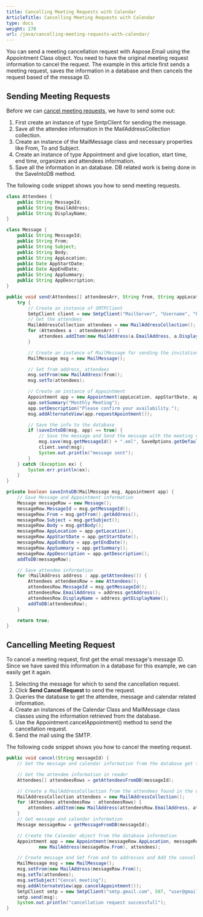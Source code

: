 ```yaml
---
title: Cancelling Meeting Requests with Calendar
ArticleTitle: Cancelling Meeting Requests with Calendar
type: docs
weight: 270
url: /java/cancelling-meeting-requests-with-calendar/
---
```



You can send a meeting cancellation request with Aspose.Email using the Appointment Class object. You need to have the original meeting request information to cancel the request. The example in this article first sends a meeting request, saves the information in a database and then cancels the request based of the message ID.
## **Sending Meeting Requests**
Before we can [cancel meeting requests](#cancelling-meeting-request), we have to send some out:

1. First create an instance of type SmtpClient for sending the message.
1. Save all the attendee information in the MailAddressCollection collection.
1. Create an instance of the MailMessage class and necessary properties like From, To and Subject.
1. Create an instance of type Appointment and give location, start time, end time, organizers and attendees information.
1. Save all the information in an database. DB related work is being done in the SaveIntoDB method.

The following code snippet shows you how to send meeting requests.



~~~Java
class Attendees {
    public String MessageId;
    public String EmailAddress;
    public String DisplayName;
}

class Message {
    public String MessageId;
    public String From;
    public String Subject;
    public String Body;
    public String AppLocation;
    public Date AppStartDate;
    public Date AppEndDate;
    public String AppSummary;
    public String AppDescription;
}

public void send(Attendees[] attendeesArr, String from, String appLocation, Date appStartDate, Date appEndDate) {
    try {
        // Create an instance of SMTPClient
        SmtpClient client = new SmtpClient("MailServer", "Username", "Password");
        // Get the attendees
        MailAddressCollection attendees = new MailAddressCollection();
        for (Attendees a : attendeesArr) {
            attendees.addItem(new MailAddress(a.EmailAddress, a.DisplayName));
        }

        // Create an instance of MailMessage for sending the invitation
        MailMessage msg = new MailMessage();

        // Set from address, attendees
        msg.setFrom(new MailAddress(from));
        msg.setTo(attendees);

        // Create am instance of Appointment
        Appointment app = new Appointment(appLocation, appStartDate, appEndDate, new MailAddress(from), attendees);
        app.setSummary("Monthly Meeting");
        app.setDescription("Please confirm your availability.");
        msg.addAlternateView(app.requestApointment());

        // Save the info to the database
        if (saveIntoDB(msg, app) == true) {
            // Save the message and Send the message with the meeting request
            msg.save(msg.getMessageId() + ".eml", SaveOptions.getDefaultEml());
            client.send(msg);
            System.out.println("message sent");
        }
    } catch (Exception ex) {
        System.err.println(ex);
    }
}

private boolean saveIntoDB(MailMessage msg, Appointment app) {
    // Save Message and Appointment information
    Message messageRow = new Message();
    messageRow.MessageId = msg.getMessageId();
    messageRow.From = msg.getFrom().getAddress();
    messageRow.Subject = msg.getSubject();
    messageRow.Body = msg.getBody();
    messageRow.AppLocation = app.getLocation();
    messageRow.AppStartDate = app.getStartDate();
    messageRow.AppEndDate = app.getEndDate();
    messageRow.AppSummary = app.getSummary();
    messageRow.AppDescription = app.getDescription();
    addToDB(messageRow);

    // Save attendee information
    for (MailAddress address : app.getAttendees()) {
        Attendees attendeesRow = new Attendees();
        attendeesRow.MessageId = msg.getMessageId();
        attendeesRow.EmailAddress = address.getAddress();
        attendeesRow.DisplayName = address.getDisplayName();
        addToDB(attendeesRow);
    }

    return true;
}
~~~
## **Cancelling Meeting Request**
To cancel a meeting request, first get the email message's message ID. Since we have saved this information in a database for this example, we can easily get it again.

1. Selecting the message for which to send the cancellation request.
1. Click **Send Cancel Request** to send the request.
1. Queries the database to get the attendee, message and calendar related information.
1. Create an instances of the Calendar Class and MailMessage
   class classes using the information retrieved from the database.
1. Use the Appointment.cancelAppointment() method to send the cancellation request.
1. Send the mail using the SMTP.

The following code snippet shows you how to cancel the meeting request.



~~~Java
public void cancel(String messageId) {
    // Get the message and calendar information from the database get the attendee information

    // Get the attendee information in reader
    Attendees[] attendeesRows = getAttendeesFromDB(messageId);

    // Create a MailAddressCollection from the attendees found in the database
    MailAddressCollection attendees = new MailAddressCollection();
    for (Attendees attendeesRow : attendeesRows) {
        attendees.addItem(new MailAddress(attendeesRow.EmailAddress, attendeesRow.DisplayName));
    }
    // Get message and calendar information
    Message messageRow = getMessageFromDB(messageId);

    // Create the Calendar object from the database information
    Appointment app = new Appointment(messageRow.AppLocation, messageRow.AppSummary, messageRow.AppDescription, messageRow.AppStartDate, messageRow.AppEndDate,
            new MailAddress(messageRow.From), attendees);

    // Create message and Set from and to addresses and Add the cancel meeting request
    MailMessage msg = new MailMessage();
    msg.setFrom(new MailAddress(messageRow.From));
    msg.setTo(attendees);
    msg.setSubject("Cencel meeting");
    msg.addAlternateView(app.cancelAppointment());
    SmtpClient smtp = new SmtpClient("smtp.gmail.com", 587, "user@gmail.com", "password");
    smtp.send(msg);
    System.out.println("cancellation request successfull");
}
~~~
